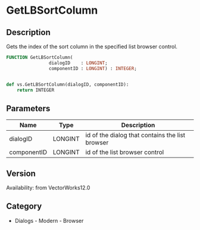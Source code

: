 # GetLBSortColumn

## Description
Gets the index of the sort column in the specified list browser control.

```pascal
FUNCTION GetLBSortColumn(
				dialogID    : LONGINT;
				componentID : LONGINT) : INTEGER;
```

```python

def vs.GetLBSortColumn(dialogID, componentID):
    return INTEGER
```

## Parameters
|Name|Type|Description|
|---|---|---|
|dialogID|LONGINT|id of the dialog that contains the list browser|
|componentID|LONGINT|id of the list browser control|

## Version
Availability: from VectorWorks12.0
## Category
* Dialogs - Modern - Browser

